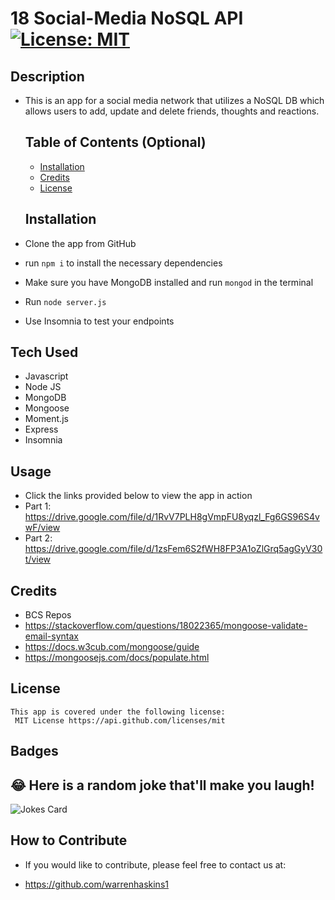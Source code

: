 # 18 Social-Media NoSQL API [![License: MIT](https://img.shields.io/badge/License-MIT-yellow.svg)](https://opensource.org/licenses/MIT)

## Description

- This is an app for a social media network that utilizes a NoSQL DB which allows users to add, update and delete friends, thoughts and reactions.

  ## Table of Contents (Optional)

  - [Installation](#installation)
  - [Credits](#credits)
  - [License](#license)

  ## Installation

- Clone the app from GitHub
- run `npm i` to install the necessary dependencies
- Make sure you have MongoDB installed and run `mongod` in the terminal
- Run `node server.js`
- Use Insomnia to test your endpoints

## Tech Used

- Javascript
- Node JS
- MongoDB
- Mongoose
- Moment.js
- Express
- Insomnia

## Usage

- Click the links provided below to view the app in action
- Part 1: https://drive.google.com/file/d/1RvV7PLH8gVmpFU8yqzl_Fg6GS96S4vwF/view
- Part 2: https://drive.google.com/file/d/1zsFem6S2fWH8FP3A1oZlGrq5agGyV30t/view

## Credits

- BCS Repos
- https://stackoverflow.com/questions/18022365/mongoose-validate-email-syntax
- https://docs.w3cub.com/mongoose/guide
- https://mongoosejs.com/docs/populate.html

## License

    This app is covered under the following license:
     MIT License https://api.github.com/licenses/mit

## Badges

## 😂 Here is a random joke that'll make you laugh!

![Jokes Card](https://readme-jokes.vercel.app/api)



## How to Contribute

- If you would like to contribute, please feel free to contact us at:

- https://github.com/warrenhaskins1


